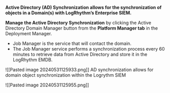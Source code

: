 
**Active Directory (AD) Synchronization allows for the synchronization of objects in a Domain(s) with LogRhythm’s Enterprise SIEM.**

**Manage the Active Directory Synchronization** by clicking the Active Directory Domain Manager button from the **Platform Manager tab** in the Deployment Manager.

- Job Manager is the service that will contact the domain.
- The Job Manager service performs a synchronization process every 60 minutes to retrieve data from Active Directory and store it in the LogRhythm EMDB.

![[Pasted image 20240531125933.png]]
AD synchronization allows for domain object synchronization within the Logrythm SIEM


![[Pasted image 20240531125955.png]]

